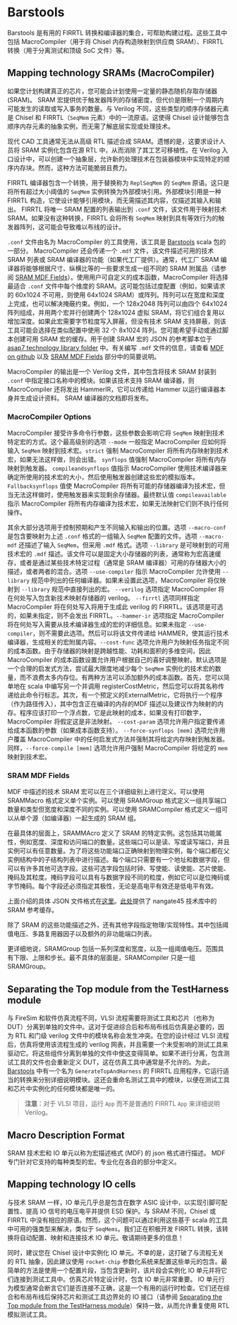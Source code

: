 # Barstools

Barstools 是有用的 FIRRTL 转换和编译器的集合，可帮助构建过程。这些工具中包括 MacroCompiler（用于将 Chisel 内存构造映射到供应商 SRAM）、FIRRTL 转换（用于分离测试和顶级 SoC 文件）等。

## Mapping technology SRAMs (MacroCompiler)

如果您计划构建真正的芯片，您可能会计划使用一定量的静态随机存取存储器 (SRAM)。 SRAM 宏提供优于触发器阵列的存储密度，但代价是限制一个周期内可能发生的读取或写入事务的数量。与 Verilog 不同，这些类型的顺序存储器元素是 Chisel 和 FIRRTL（`SeqMem` 元素）中的一流原语。这使得 Chisel 设计能够包含顺序内存元素的抽象实例，而无需了解底层实现或处理技术。

现代 CAD 工具通常无法从高级 RTL 描述合成 SRAM。遗憾的是，这要求设计人员将 SRAM 实例化包含在源 RTL 中，从而消除了其工艺可移植性。在 Verilog 入口设计中，可以创建一个抽象层，允许新的处理技术在包装器模块中实现特定的顺序内存块。然而，这种方法可能脆弱且费力。

FIRRTL 编译器包含一个转换，用于替换称为 `ReplSeqMem` 的 `SeqMem` 原语。这只是将所有超过大小阈值的 `SeqMem` 实例转换为外部模块引用。外部模块引用是一种 FIRRTL 构造，它使设计能够引用模块，而无需描述其内容，仅描述其输入和输出。 FIRRTL 将唯一 SRAM 配置的列表输出到 `.conf` 文件，该文件用于映射技术 SRAM。如果没有这种转换，FIRRTL 会将所有 `SeqMem` 映射到具有等效行为的触发器阵列，这可能会导致难以布线的设计。

`.conf` 文件由名为 MacroCompiler 的工具使用，该工具是 [Barstools](https://chipyard.readthedocs.io/en/stable/Tools/Barstools.html#barstools) scala 包的一部分。 MacroCompiler 还会传递一个 `.mdf` 文件，该文件描述可用的技术 SRAM 列表或 SRAM 编译器的功能（如果代工厂提供）。通常，代工厂 SRAM 编译器将能够根据尺寸、纵横比等的一些要求生成一组不同的 SRAM 附属品（请参阅 [SRAM MDF Fields](https://chipyard.readthedocs.io/en/stable/Tools/Barstools.html#sram-mdf-fields)）。使用用户可自定义的成本函数，MacroCompiler 将选择最适合 `.conf` 文件中每个维度的 SRAM。这可能包括过度配置（例如，如果请求的 60x1024 不可用，则使用 64x1024 SRAM）或阵列。阵列可以在宽度和深度上完成，也可以解决掩蔽约束。例如，一个 128x2048 阵列可以由四个 64x1024 阵列组成，并用两个宏并行创建两个 128x1024 虚拟 SRAM，将它们组合复用以增加深度。如果此宏需要字节粒度写入屏蔽，但没有技术 SRAM 支持屏蔽，则该工具可能会选择在类似配置中使用 32 个 8x1024 阵列。您可能希望手动或通过脚本创建可用 SRAM 宏的缓存。用于创建 SRAM 宏的 JSON 的参考脚本位于 [asap7 technology library folder](https://github.com/ucb-bar/hammer/blob/8fd1486499b875d56f09b060f03a62775f0a6aa7/src/hammer-vlsi/technology/asap7/sram-cache-gen.py) 中。有关编写 `.mdf` 文件的信息，请查看 [MDF on github](https://github.com/ucb-bar/plsi-mdf) 以及 [SRAM MDF Fields](https://chipyard.readthedocs.io/en/stable/Tools/Barstools.html#sram-mdf-fields) 部分中的简要说明。

MacroCompiler 的输出是一个 Verilog 文件，其中包含将技术 SRAM 封装到 `.conf` 中指定接口名称中的模块。如果该技术支持 SRAM 编译器，则 MacroCompiler 还将发出 HammerIR，它可以传递给 Hammer 以运行编译器本身并生成设计资料。 SRAM 编译器的文档即将发布。

### MacroCompiler Options

MacroCompiler 接受许多命令行参数，这些参数会影响它将 `SeqMem` 映射到技术特定宏的方式。这个最高级别的选项 `--mode` 一般指定 MacroCompiler 应如何将输入 `SeqMem` 映射到技术宏。`strict` 强制 MacroCompiler 将所有内存映射到技术宏，如果无法这样做，则会出错。 `synflops` 值强制 MacroCompiler 将所有内存映射到触发器。 `compileandsynflops` 值指示 MacroCompiler 使用技术编译器来确定所使用的技术宏的大小，然后使用触发器创建这些宏的模拟版本。 `Fallbacksynflops` 值使 MacroCompiler 将所有可能的存储器编译为技术宏，但当无法这样做时，使用触发器来实现剩余存储器。最终默认值 `compileavailable` 指示 MacroCompiler 将所有内存编译为技术宏，如果无法映射它们则不执行任何操作。

其余大部分选项用于控制预期和产生不同输入和输出的位置。选项 `--macro-conf` 是包含要映射为上述 `.conf` 格式的一组输入 `SeqMem` 配置的文件。选项 `--macro-mdf` 还描述了输入 `SeqMem`，但采用 `.mdf` 格式。选项 `--library` 是可映射到的可用技术宏的 `.mdf` 描述。该文件可以是固定大小存储器的列表，通常称为宏高速缓存，或者是通过某些技术特定过程（通常是 SRAM 编译器）可用的存储器大小的描述，或者两者的混合。选项 `--use-compiler` 指示 MacroCompiler 允许使用 `--library` 规范中列出的任何编译器。如果未设置此选项，MacroCompiler 将仅映射到 `--library` 规范中直接列出的宏。 `--verilog` 选项指定 MacroCompiler 将在何处写入包含新技术映射存储器的 verilog。 `--firrtl` 选项同样指定 MacroCompiler 将在何处写入将用于生成此 verilog 的 FIRRTL。该选项是可选的，如果未指定，则不会发出 FIRRTL。`--hammer-ir` 选项指定 MacroCompiler 将在何处写入需要从技术编译器生成的宏的详细信息。如果未指定 `--use-compiler`，则不需要此选项。然后可以将该文件传递给 HAMMER，使其运行技术编译器，生成相关的宏附属内容。`--cost-func` 选项允许用户为映射任务指定不同的成本函数。由于存储器的映射是跨越性能、功耗和面积的多维空间，因此 MacroCompiler 的成本函数设置允许用户根据自己的喜好调整映射。默认选项是一个合理的启发式方法，尝试最大限度地减少每个 `SeqMem` 实例化的技术宏的数量，而不浪费太多内存位。有两种方法可以添加额外的成本函数。首先，您可以简单地在 scala 中编写另一个并调用 registerCostMetric，然后您可以将其名称传递给此命令行标志。其次，有一个预定义的ExternalMetric，它将执行一个程序（作为路径传入），其中包含正在编译的内存的MDF 描述以及建议作为映射的内存。程序应该打印一个浮点数，它是此映射的成本，如果没有打印数字，MacroCompiler 将假定这是非法映射。 `--cost-param` 选项允许用户指定要传递给成本函数的参数（如果成本函数支持）。 `--force-synflops [mem]` 选项允许用户覆盖 MacroCompiler 中的任何启发式方法并强制其将给定内存映射到触发器。同样，`--force-compile [mem]` 选项允许用户强制 MacroCompiler 将给定的 `mem` 映射到技术宏。

### SRAM MDF Fields

MDF 中描述的技术 SRAM 宏可以在三个详细级别上进行定义。可以使用 SRAMMacro 格式定义单个实例。可以使用 SRAMGroup 格式定义一组共享端口数量和类型但宽度和深度不同的实例。可以使用 SRAMCompiler 格式定义一组可以从单个源（如编译器）一起生成的 SRAM 组。

在最具体的层面上，SRAMMAcro 定义了 SRAM 的特定实例。这包括其功能属性，例如宽度、深度和访问端口的数量。这些端口可以是读、写或读写端口，并且实例可以有任意数量。为了将这些功能端口正确映射到物理实例，每个端口都在父实例结构中的子结构列表中进行描述。每个端口只需要有一个地址和数据字段，但可以有许多其他可选字段。这些可选字段包括时钟、写使能、读使能、芯片使能、掩码及其粒度。掩码字段可以具有与数据字段不同的粒度，例如它可以是位掩码或字节掩码。每个字段还必须指定其极性，无论是高电平有效还是低电平有效。

上面介绍的具体 JSON 文件格式在[这里](https://github.com/ucb-bar/plsi-mdf/blob/4be9b173647c77f990a542f4eb5f69af01d77316/macro_format.json)。[此处](https://github.com/ucb-bar/hammer/blob/8fd1486499b875d56f09b060f03a62775f0a6aa7/src/hammer-vlsi/technology/nangate45/sram-cache.json)提供了 nangate45 技术库中的 SRAM 参考缓存。

除了 SRAM 的这些功能描述之外，还有其他字段指定物理/实现特性。其中包括阈值电压、多路复用器因子以及额外的非功能端口列表。

更详细地说，SRAMGroup 包括一系列深度和宽度，以及一组阈值电压。范围具有下限、上限和步长。最不具体的层面是，SRAMCompiler 只是一组 SRAMGroup。

## Separating the Top module from the TestHarness module

与 FireSim 和软件仿真流程不同，VLSI 流程需要将测试工具和芯片（也称为 DUT）分离到单独的文件中。这对于促进综合后和布局布线后仿真是必要的，因为 RTL 和门级 verilog 文件中的模块名称会发生​​冲突。在您的设计经过 VLSI 流程后，仿真将使用该流程生成的 verilog 网表，并且需要一个未受影响的测试工具来驱动它。将这些组件分离到单独的文件中使这变得简单。如果不进行分离，包含测试工具的文件也会重新定义 DUT，这在仿真工具中通常是不允许的。为此，[Barstools](https://chipyard.readthedocs.io/en/stable/Tools/Barstools.html#barstools) 中有一个名为 `GenerateTopAndHarness` 的 FIRRTL 应用程序，它运行适当的转换来分别详细说明模块。这还会重命名测试工具中的模块，以便在测试工具和芯片中实例化的任何模块都是唯一的。

> **注意**：对于 VLSI 项目，运行 `App` 而不是普通的 FIRRTL `App` 来详细说明 Verilog。

## Macro Description Format

SRAM 技术宏和 IO 单元以称为宏描述格式 (MDF) 的 json 格式进行描述。 MDF 专门针对它支持的每种类型的宏。专业化在各自的部分中定义。

## Mapping technology IO cells

与技术 SRAM 一样，IO 单元几乎总是包含在数字 ASIC 设计中，以实现引脚可配置性、提高 IO 信号的电压电平并提供 ESD 保护。与 SRAM 不同，Chisel 或 FIRRTL 中没有相应的原语。然而，这个问题可以通过利用这些基于 scala 的工具中可用的强类型来解决，类似于 `SeqMems`。我们正在积极开发 FIRRTL 转换，该转换将自动配置、映射和连接技术 IO 单元。敬请期待更多的信息！

同时，建议您在 Chisel 设计中实例化 IO 单元。不幸的是，这打破了与流程无关的 RTL 抽象，因此建议使用 `rocket-chip` 参数化系统来配置这些单元的包含。最简单的方法是使用一个配置片段，当包含更新时，该片段会实例化 IO 单元并将它们连接到测试工具中。仿真芯片特定设计时，包含 IO 单元非常重要。 IO 单元行为模型通常会断言它们是否连接不正确，这是一个有用的运行时检查。它们还在综合和布局布线后保持芯片和测试工具边界处的 IO 接口（请参阅 [Separating the Top module from the TestHarness module](https://chipyard.readthedocs.io/en/stable/Tools/Barstools.html#separating-the-top-module-from-the-testharness-module)）保持一致，从而允许重复使用 RTL 模拟测试工具。